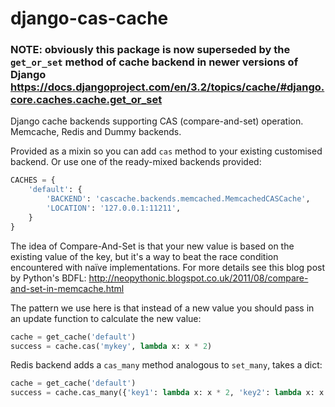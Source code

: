 django-cas-cache
================

### NOTE: obviously this package is now superseded by the `get_or_set` method of cache backend in newer versions of Django https://docs.djangoproject.com/en/3.2/topics/cache/#django.core.caches.cache.get_or_set

Django cache backends supporting CAS (compare-and-set) operation. Memcache,
Redis and Dummy backends.

Provided as a mixin so you can add `cas` method to your existing customised
backend. Or use one of the ready-mixed backends provided:

```python
CACHES = {
    'default': {
        'BACKEND': 'cascache.backends.memcached.MemcachedCASCache',
        'LOCATION': '127.0.0.1:11211',
    }
}
```

The idea of Compare-And-Set is that your new value is based on the existing
value of the key, but it's a way to beat the race condition encountered with
naïve implementations. For more details see this blog post by Python's BDFL:
http://neopythonic.blogspot.co.uk/2011/08/compare-and-set-in-memcache.html

The pattern we use here is that instead of a new value you should pass in an
update function to calculate the new value:

```python
cache = get_cache('default')
success = cache.cas('mykey', lambda x: x * 2)
```

Redis backend adds a `cas_many` method analogous to `set_many`, takes a dict:

```python
cache = get_cache('default')
success = cache.cas_many({'key1': lambda x: x * 2, 'key2': lambda x: x / 2})
```
